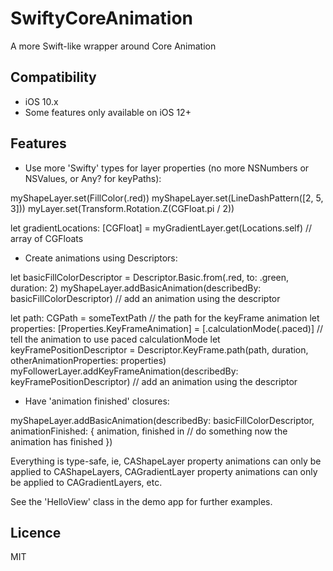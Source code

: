 # SwiftyCoreAnimation

A more Swift-like wrapper around Core Animation

## Compatibility
 - iOS 10.x
 - Some features only available on iOS 12+

## Features

 - Use more 'Swifty' types for layer properties (no more NSNumbers or NSValues, or Any? for keyPaths):

myShapeLayer.set(FillColor(.red))
myShapeLayer.set(LineDashPattern([2, 5, 3]))
myLayer.set(Transform.Rotation.Z(CGFloat.pi / 2))

let gradientLocations: [CGFloat] = myGradientLayer.get(Locations.self) // array of CGFloats

 - Create animations using Descriptors:

let basicFillColorDescriptor = Descriptor.Basic<FillColor>.from(.red, to: .green, duration: 2)
myShapeLayer.addBasicAnimation(describedBy: basicFillColorDescriptor) // add an animation using the descriptor 

let path: CGPath = someTextPath // the path for the keyFrame animation
let properties: [Properties.KeyFrameAnimation] = [.calculationMode(.paced)] // tell the animation to use paced calculationMode
let keyFramePositionDescriptor = Descriptor.KeyFrame<Position>.path(path, duration, otherAnimationProperties: properties)
myFollowerLayer.addKeyFrameAnimation(describedBy: keyFramePositionDescriptor) // add an animation using the descriptor 

 - Have 'animation finished' closures:

myShapeLayer.addBasicAnimation(describedBy: basicFillColorDescriptor, animationFinished: { animation, finished in
    // do something now the animation has finished
})


Everything is type-safe, ie, CAShapeLayer property animations can only be applied to CAShapeLayers, CAGradientLayer property animations can only be applied to CAGradientLayers, etc.

See the 'HelloView' class in the demo app for further examples.


## Licence
MIT
